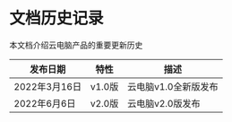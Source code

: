# 文档历史记录

本文档介绍云电脑产品的重要更新历史<br>

| 发布日期       | 特性     | 描述                                  |
|---------------|----------|--------------------------------------|
| 2022年3月16日  | v1.0版  | 云电脑v1.0全新版发布                       |
| 2022年6月6日  | v2.0版   | 云电脑v2.0版发布                       |
